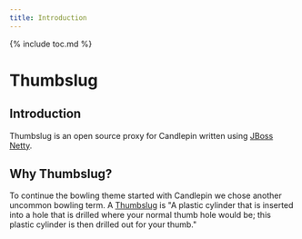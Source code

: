```yaml
---
title: Introduction
---
```

{% include toc.md %}

# Thumbslug

## Introduction
Thumbslug is an open source proxy for Candlepin written using [JBoss Netty](http://netty.io).

## Why Thumbslug?
To continue the bowling theme started with Candlepin we chose another uncommon bowling term.
A [Thumbslug](http://www.bowling2u.com/trivia/glossary/glossary.asp?OpMode=Term&TermID=697) is "A plastic cylinder that is inserted into a hole that is drilled where your normal thumb hole would be; this plastic cylinder is then drilled out for your thumb."
